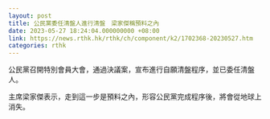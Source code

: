 ```yaml
---
layout: post
title: 公民黨委任清盤人進行清盤　梁家傑稱預料之內
date: 2023-05-27 18:24:04.000000000 +08:00
link: https://news.rthk.hk/rthk/ch/component/k2/1702368-20230527.htm
categories: rthk
---
```


公民黨召開特別會員大會，通過決議案，宣布進行自願清盤程序，並已委任清盤人。

主席梁家傑表示，走到這一步是預料之內，形容公民黨完成程序後，將會從地球上消失。

